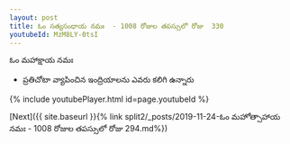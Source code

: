 ```yaml
---
layout: post
title: ఓం సత్యసంధాయ నమః  - 1008 రోజుల తపస్సులో రోజు  330
youtubeId: MzM8LY-0tsI
---
```

 
 
 ఓం మహాక్షాయ నమః  
 
 -  ప్రతిచోటా వ్యాపించిన ఇంద్రియాలను ఎవరు కలిగి ఉన్నారు 
 
  
 
  
 
 
 
 
 
 


{% include youtubePlayer.html id=page.youtubeId %}
 
[Next]({{ site.baseurl }}{% link  split2/_posts/2019-11-24-ఓం మహోత్సాహాయ నమః  - 1008 రోజుల తపస్సులో రోజు  294.md%})
 
